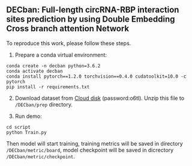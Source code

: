 ## DECban: Full-length circRNA-RBP interaction sites prediction by using Double Embedding Cross branch attention Network


To reproduce this work, please follow these steps. 
1. Prepare a conda virtual environment:
```
conda create -n decban python=3.6.2
conda activate decban
conda install pytorch==1.2.0 torchvision==0.4.0 cudatoolkit=10.0 -c pytorch
pip install -r requirements.txt
```

2. Download dataset from [Cloud disk](https://pan.baidu.com/s/1W2dau1uSto1jkDFvH0ZX_g) (password:o6tl). Unzip this file to `/DECban/prep` directory.

3. Run demo:
```
cd script
python Train.py
```

Then model will start training, training metrics will be saved in directory `/DECban/metric/board`, model checkpoint will be saved in dicrectory `/DECban/metric/checkpoint`.

